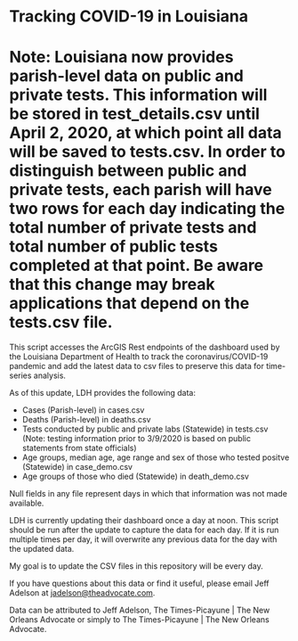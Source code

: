 # Tracking COVID-19 in Louisiana

# Note: Louisiana now provides parish-level data on public and private tests. This information will be stored in test_details.csv until April 2, 2020, at which point all data will be saved to tests.csv. In order to distinguish between public and private tests, each parish will have two rows for each day indicating the total number of private tests and total number of public tests completed at that point. Be aware that this change may break applications that depend on the tests.csv file. 

This script accesses the ArcGIS Rest endpoints of the dashboard used by the Louisiana Department of Health to track the coronavirus/COVID-19 pandemic and add the latest data to csv files to preserve this data for time-series analysis.

As of this update, LDH provides the following data:<br>
* Cases (Parish-level) in cases.csv
* Deaths (Parish-level) in deaths.csv
* Tests conducted by public and private labs (Statewide) in tests.csv (Note: testing information prior to 3/9/2020 is based on public statements from state officials)
* Age groups, median age, age range and sex of those who tested positve (Statewide) in case_demo.csv
* Age groups of those who died (Statewide) in death_demo.csv

Null fields in any file represent days in which that information was not made available.

LDH is currently updating their dashboard once a day at noon. This script should be run after the update to capture the data for each day. If it is run multiple times per day, it will overwrite any previous data for the day with the updated data.

My goal is to update the CSV files in this repository will be every day.

If you have questions about this data or find it useful, please email Jeff Adelson at jadelson@theadvocate.com.

Data can be attributed to Jeff Adelson, The Times-Picayune | The New Orleans Advocate or simply to The Times-Picayune | The New Orleans Advocate.
